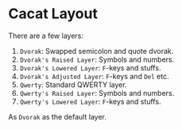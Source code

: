 # Cacat Layout

There are a few layers:

1. `Dvorak`: Swapped semicolon and quote dvorak.
2. `Dvorak's Raised Layer`: Symbols and numbers.
3. `Dvorak's Lowered Layer`: `F`-keys and stuffs.
4. `Dvorak's Adjusted Layer`: `F`-keys and `Del` etc.
5. `Qwerty`: Standard QWERTY layer.
6. `Qwerty's Raised Layer`: Symbols and numbers.
7. `Qwerty's Lowered Layer`: `F`-keys and stuffs.

As `Dvorak` as the default layer.
